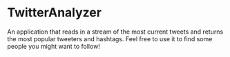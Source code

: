 # TwitterAnalyzer
An application that reads in a stream of the most current tweets and returns the most popular tweeters and hashtags. Feel free to use it to find some people you might want to follow!
